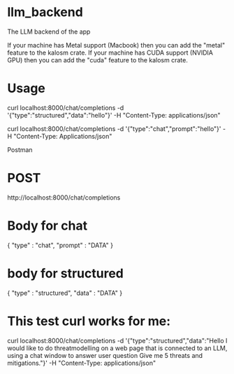 # llm_backend
The LLM backend of the app

If your machine has Metal support (Macbook) then you can add the "metal" feature to the kalosm crate.
If your machine has CUDA support (NVIDIA GPU) then you can add the "cuda" feature to the kalosm crate.

# Usage
curl localhost:8000/chat/completions -d '{"type":"structured","data":"hello"}' -H "Content-Type: applications/json"

curl localhost:8000/chat/completions -d '{"type":"chat","prompt":"hello"}' -H "Content-Type: Applications/json"


Postman

# POST
http://localhost:8000/chat/completions

# Body for chat
{
    "type" : "chat",
    "prompt" : "DATA"
}
# body for structured
{
    "type" : "structured",
    "data" : "DATA"
}



# This test curl works for me:
curl localhost:8000/chat/completions -d '{"type":"structured","data":"Hello I would like to do threatmodelling on a web page that is connected to an LLM, using a chat window to answer user question Give me 5 threats and mitigations."}' -H "Content-Type: applications/json"